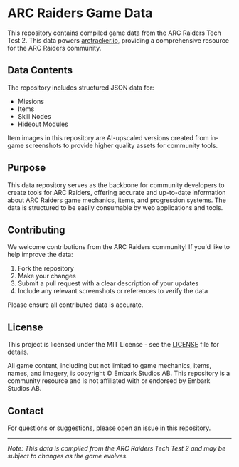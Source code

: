 # ARC Raiders Game Data

This repository contains compiled game data from the ARC Raiders Tech Test 2. This data powers [arctracker.io](https://arctracker.io), providing a comprehensive resource for the ARC Raiders community.

## Data Contents

The repository includes structured JSON data for:
- Missions
- Items
- Skill Nodes
- Hideout Modules

Item images in this repository are AI-upscaled versions created from in-game screenshots to provide higher quality assets for community tools.

## Purpose

This data repository serves as the backbone for community developers to create tools for ARC Raiders, offering accurate and up-to-date information about ARC Raiders game mechanics, items, and progression systems. The data is structured to be easily consumable by web applications and tools.

## Contributing

We welcome contributions from the ARC Raiders community! If you'd like to help improve the data:

1. Fork the repository
2. Make your changes
3. Submit a pull request with a clear description of your updates
4. Include any relevant screenshots or references to verify the data

Please ensure all contributed data is accurate.

## License

This project is licensed under the MIT License - see the [LICENSE](LICENSE) file for details.

All game content, including but not limited to game mechanics, items, names, and imagery, is copyright © Embark Studios AB. This repository is a community resource and is not affiliated with or endorsed by Embark Studios AB.

## Contact

For questions or suggestions, please open an issue in this repository.

---
*Note: This data is compiled from the ARC Raiders Tech Test 2 and may be subject to changes as the game evolves.* 